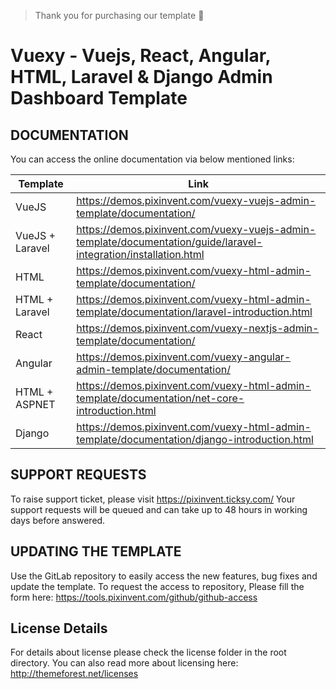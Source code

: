 > Thank you for purchasing our template 🥂

# Vuexy - Vuejs, React, Angular, HTML, Laravel & Django Admin Dashboard Template

## DOCUMENTATION

You can access the online documentation via below mentioned links:

| Template        | Link                                                                                                                     |
| --------------- | ------------------------------------------------------------------------------------------------------------------------ |
| VueJS           | https://demos.pixinvent.com/vuexy-vuejs-admin-template/documentation/                                                    |
| VueJS + Laravel | https://demos.pixinvent.com/vuexy-vuejs-admin-template/documentation/guide/laravel-integration/installation.html         |
| HTML            | https://demos.pixinvent.com/vuexy-html-admin-template/documentation/                                                     |
| HTML + Laravel  | https://demos.pixinvent.com/vuexy-html-admin-template/documentation/laravel-introduction.html                            |
| React           | https://demos.pixinvent.com/vuexy-nextjs-admin-template/documentation/                                                   |
| Angular         | https://demos.pixinvent.com/vuexy-angular-admin-template/documentation/                                                  |
| HTML + ASPNET   | https://demos.pixinvent.com/vuexy-html-admin-template/documentation/net-core-introduction.html                           |
| Django          | https://demos.pixinvent.com/vuexy-html-admin-template/documentation/django-introduction.html                             |

## SUPPORT REQUESTS

To raise support ticket, please visit https://pixinvent.ticksy.com/
Your support requests will be queued and can take up to 48 hours in working days before answered.

## UPDATING THE TEMPLATE

Use the GitLab repository to easily access the new features, bug fixes and update the template.
To request the access to repository, Please fill the form here: https://tools.pixinvent.com/github/github-access

## License Details

For details about license please check the license folder in the root directory. You can also read more about licensing here: http://themeforest.net/licenses